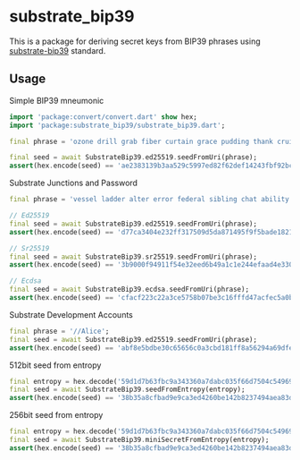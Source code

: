 # substrate_bip39

This is a package for deriving secret keys from BIP39 phrases using [substrate-bip39](https://github.com/paritytech/substrate-bip39) standard.

## Usage

Simple BIP39 mneumonic
```dart
import 'package:convert/convert.dart' show hex;
import 'package:substrate_bip39/substrate_bip39.dart';

final phrase = 'ozone drill grab fiber curtain grace pudding thank cruise elder eight picnic';

final seed = await SubstrateBip39.ed25519.seedFromUri(phrase);
assert(hex.encode(seed) == 'ae2383139b3aa529c5997ed82f62def14243fbf92bc9ef7badf72e0ff289ea82');
```

Substrate Junctions and Password
```dart
final phrase = 'vessel ladder alter error federal sibling chat ability sun glass valve picture//0///password';

// Ed25519
final seed = await SubstrateBip39.ed25519.seedFromUri(phrase);
assert(hex.encode(seed) == 'd77ca3404e232ff317509d5da871495f9f5bade1821a84216d7070fc92c9bedb');

// Sr25519
final seed = await SubstrateBip39.sr25519.seedFromUri(phrase);
assert(hex.encode(seed) == '3b9000f94911f54e32eed6b49a1c1e244efaad4e330ab2d91a112b31286f5f72');

// Ecdsa
final seed = await SubstrateBip39.ecdsa.seedFromUri(phrase);
assert(hex.encode(seed) == 'cfacf223c22a3ce5758b07be3c16fffd47acfec5a0bb5e0d71f3c21f87e22333');
```

Substrate Development Accounts
```dart
final phrase = '//Alice';
final seed = await SubstrateBip39.ed25519.seedFromUri(phrase);
assert(hex.encode(seed) == 'abf8e5bdbe30c65656c0a3cbd181ff8a56294a69dfedd27982aace4a76909115');
```

512bit seed from entropy
```dart
final entropy = hex.decode('59d1d7b63fbc9a343360a7dabc035f66d7504c549696d2b0b1ae56862911a821');
final seed = await SubstrateBip39.seedFromEntropy(entropy);
assert(hex.encode(seed) == '38b35a8cfbad9e9ca3ed4260be142b8237494aea83dee55d24f6228d4014b5736f40f51ebb8ddab08c31da0da394a0e0f68cb0e06402497e31908e942bf79d78');
```

256bit seed from entropy
```dart
final entropy = hex.decode('59d1d7b63fbc9a343360a7dabc035f66d7504c549696d2b0b1ae56862911a821');
final seed = await SubstrateBip39.miniSecretFromEntropy(entropy);
assert(hex.encode(seed) == '38b35a8cfbad9e9ca3ed4260be142b8237494aea83dee55d24f6228d4014b573');
```